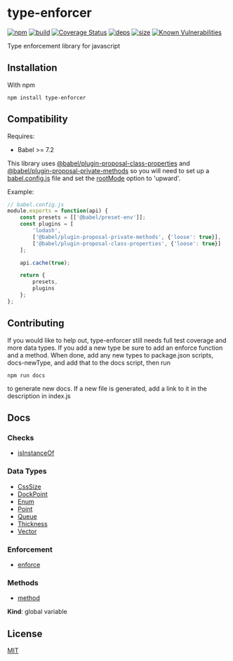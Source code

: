# type-enforcer
[![npm][npm]][npm-url]
[![build][build]][build-url]
[![Coverage Status](https://coveralls.io/repos/github/DarrenPaulWright/type-enforcer/badge.svg?branch=master)](https://coveralls.io/github/DarrenPaulWright/type-enforcer?branch=master)
[![deps][deps]][deps-url]
[![size][size]][size-url]
[![Known Vulnerabilities](https://snyk.io/test/github/DarrenPaulWright/type-enforcer/badge.svg?targetFile=package.json)](https://snyk.io/test/github/DarrenPaulWright/type-enforcer?targetFile=package.json)

Type enforcement library for javascript

<a name="Installation"></a>

## Installation
With npm
```
npm install type-enforcer
```

## Compatibility

Requires:
- Babel >= 7.2

This library uses [@babel/plugin-proposal-class-properties](https://github.com/babel/babel/tree/master/packages/babel-plugin-proposal-class-properties) and [@babel/plugin-proposal-private-methods](https://github.com/babel/babel/tree/master/packages/babel-plugin-proposal-private-methods) so you will need to set up a [babel.config.js](https://babeljs.io/docs/en/config-files#project-wide-configuration) file and set the [rootMode](https://babeljs.io/docs/en/options#rootmode) option to 'upward'.

Example:
``` javascript
// babel.config.js
module.exports = function(api) {
	const presets = [['@babel/preset-env']];
	const plugins = [
		'lodash',
		['@babel/plugin-proposal-private-methods', {'loose': true}],
		['@babel/plugin-proposal-class-properties', {'loose': true}]
	];

	api.cache(true);

	return {
		presets,
		plugins
	};
};
```

## Contributing

If you would like to help out, type-enforcer still needs full test coverage and more data types. If you add a new type be sure to add an enforce function and a method. When done, add any new types to package.json scripts, docs-newType, and add that to the docs script, then run
```
npm run docs
```
to generate new docs. If a new file is generated, add a link to it in the description in index.js

## Docs

### Checks
- [isInstanceOf](https://github.com/darrenpaulwright/type-enforcer/blob/master/docs/isInstanceOf.md)

### Data Types
- [CssSize](https://github.com/darrenpaulwright/type-enforcer/blob/master/docs/CssSize.md)
- [DockPoint](https://github.com/darrenpaulwright/type-enforcer/blob/master/docs/DockPoint.md)
- [Enum](https://github.com/darrenpaulwright/type-enforcer/blob/master/docs/Enum.md)
- [Point](https://github.com/darrenpaulwright/type-enforcer/blob/master/docs/Point.md)
- [Queue](https://github.com/darrenpaulwright/type-enforcer/blob/master/docs/Queue.md)
- [Thickness](https://github.com/darrenpaulwright/type-enforcer/blob/master/docs/Thickness.md)
- [Vector](https://github.com/darrenpaulwright/type-enforcer/blob/master/docs/Vector.md)

### Enforcement
- [enforce](https://github.com/darrenpaulwright/type-enforcer/blob/master/docs/enforce.md)

### Methods
- [method](https://github.com/darrenpaulwright/type-enforcer/blob/master/docs/method.md)

**Kind**: global variable  

## License

[MIT](https://github.com/darrenpaulwright/type-enforcer/blob/master/LICENSE.md)

[npm]: https://img.shields.io/npm/v/type-enforcer.svg
[npm-url]: https://npmjs.com/package/type-enforcer
[build]: https://travis-ci.org/DarrenPaulWright/type-enforcer.svg?branch=master
[build-url]: https://travis-ci.org/DarrenPaulWright/type-enforcer
[deps]: https://david-dm.org/darrenpaulwright/type-enforcer.svg
[deps-url]: https://david-dm.org/darrenpaulwright/type-enforcer
[size]: https://packagephobia.now.sh/badge?p=type-enforcer
[size-url]: https://packagephobia.now.sh/result?p=type-enforcer
